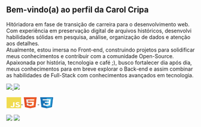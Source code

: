 ## Bem-vindo(a) ao perfil da Carol Cripa 

<p>
Hitóriadora em fase de transição de carreira para o desenvolvimento web. Com experiência em preservação digital de arquivos históricos, desenvolvi 
habilidades sólidas em pesquisa, análise, organização de dados e atenção aos detalhes.
<br>
Atualmente, estou imersa no Front-end, construindo projetos para solidificar meus conhecimentos e contribuir com a comunidade 
Open-Source.
<br>
Apaixonada por história, tecnologia e café ;), busco fortalecer dia após dia, meus conhecimentos para em breve explorar o Back-end e assim combinar 
as habilidades de Full-Stack com conhecimentos avançados em tecnologia.
</p>

 <div>
   <a href="https://github.com/carolcripa">
   <img height="180em" src="https://github-readme-stats.vercel.app/api?username=CarolCripa&show_icons=true&theme=gruvbox&include_all_commits=true&count_private=true"/>
   <img height="180em" src="https://github-readme-stats.vercel.app/api/top-langs/?username=CarolCripa&layout=compact&langs_count=6&theme=gruvbox"/>
</div>
    
<div style="display: inline_block"><br>
  <img align="center" alt="Js" height="30" width="40" src="https://raw.githubusercontent.com/devicons/devicon/master/icons/javascript/javascript-plain.svg">
  <img align="center" alt="HTML" height="30" width="40" src="https://raw.githubusercontent.com/devicons/devicon/master/icons/html5/html5-original.svg">
  <img align="center" alt="CSS" height="30" width="40" src="https://raw.githubusercontent.com/devicons/devicon/master/icons/css3/css3-original.svg">
</div>
 
<br>
 
<div>
  <a href = "mailto:carolcripa@gmail.com"><img src="https://img.shields.io/badge/-Gmail-%23333?style=for-the-badge&logo=gmail&logoColor=white" target="_blank"></a>
  <a href="https://www.linkedin.com/in/carol-cripa" target="_blank"><img src="https://img.shields.io/badge/-LinkedIn-%230077B5?style=for-the-badge&logo=linkedin&logoColor=white" target="_blank"></a>
</div>
